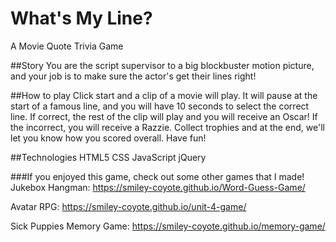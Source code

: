 # What's My Line? 
A Movie Quote Trivia Game

##Story
You are the script supervisor to a big blockbuster motion picture, and your job is 
to make sure the actor's get their lines right!

##How to play
Click start and a clip of a movie will play. It will pause at the start of a famous line, and you
will have 10 seconds to select the correct line. If correct, the rest of the clip will play and
you will receive an Oscar! If the incorrect, you will receive a Razzie.
Collect trophies and at the end, we'll let you know how you scored overall. Have fun!

##Technologies
HTML5
CSS
JavaScript
jQuery

###If you enjoyed this game, check out some other games that I made!
Jukebox Hangman:
https://smiley-coyote.github.io/Word-Guess-Game/

Avatar RPG:
https://smiley-coyote.github.io/unit-4-game/

Sick Puppies Memory Game:
https://smiley-coyote.github.io/memory-game/


